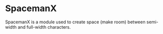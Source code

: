 # SpacemanX
SpacemanX is a module used to create space (make room) between semi-width and full-width characters.
